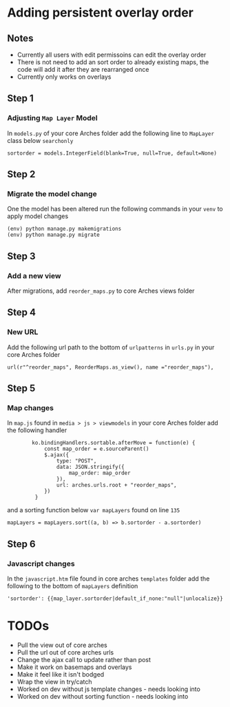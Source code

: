 # Adding persistent overlay order

## Notes

- Currently all users with edit permissoins can edit the overlay order
- There is not need to add an sort order to already existing maps, the code will add it after they are rearranged once
- Currently only works on overlays

## Step 1
### Adjusting `Map Layer` Model

In `models.py` of your core Arches folder add the following line to `MapLayer` class below `searchonly`
```
sortorder = models.IntegerField(blank=True, null=True, default=None)
```


## Step 2
### Migrate the model change

One the model has been altered run the following commands in your `venv` to apply model changes

```
(env) python manage.py makemigrations
(env) python manage.py migrate
```


## Step 3
### Add a new view

After migrations, add `reorder_maps.py` to core Arches views folder


## Step 4
### New URL

Add the following url path to the bottom of `urlpatterns` in `urls.py` in your core Arches folder
```
url(r"^reorder_maps", ReorderMaps.as_view(), name ="reorder_maps"),
```


## Step 5
### Map changes

In `map.js` found in `media > js > viewmodels` in your core Arches folder add the following handler
```
        ko.bindingHandlers.sortable.afterMove = function(e) {
            const map_order = e.sourceParent()
            $.ajax({
                type: "POST",
                data: JSON.stringify({
                    map_order: map_order
                }),
                url: arches.urls.root + "reorder_maps",
            })
         }
```

and a sorting function below `var mapLayers` found on line `135`
```
mapLayers = mapLayers.sort((a, b) => b.sortorder - a.sortorder)
```


## Step 6
### Javascript changes

In the  `javascript.htm` file found in core arches `templates` folder add the following to the bottom of `mapLayers` definition
```
'sortorder': {{map_layer.sortorder|default_if_none:"null"|unlocalize}}
```

# TODOs

- Pull the view out of core arches
- Pull the url out of core arches urls
- Change the ajax call to update rather than post
- Make it work on basemaps and overlays
- Make it feel like it isn't bodged 
- Wrap the view in try/catch
- Worked on dev without js template changes - needs looking into
- Worked on dev without sorting function - needs looking into

